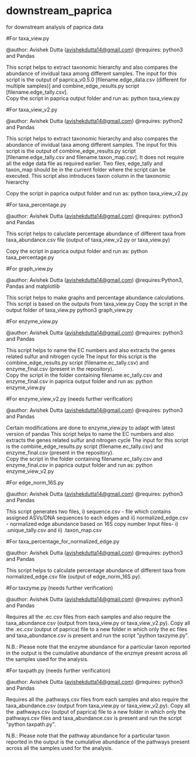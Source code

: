 # downstream_paprica
for downstream analysis of paprica data

#For taxa_view.py

@author: Avishek Dutta (avishekdutta14@gmail.com)
@requires: python3 and Pandas

This script helps to extract taxonomic hierarchy and also compares the abundance of invidual taxa among different samples.
The input for this script is the output of paprica_v0.5.0 [filename.edge_data.csv (different for multiple samples)] and combine_edge_results.py script [filename.edge_tally.csv].  
Copy the script in paprica output folder and run as:
python taxa_view.py

#For taxa_view_v2.py

@author: Avishek Dutta (avishekdutta14@gmail.com)
@requires: python2 and Pandas

This script helps to extract taxonomic hierarchy and also compares the abundance of invidual taxa among different samples.
The input for this script is the output of combine_edge_results.py script [filename.edge_tally.csv and filename.taxon_map.csv]. It does not require all the edge data file as required earlier. Two files, edge_tally and taxon_map should be in the current folder where the script can be executed. This script also introduces taxon column in the taxonomic hierarchy

Copy the script in paprica output folder and run as:
python taxa_view_v2.py

#For taxa_percentage.py

@author: Avishek Dutta (avishekdutta14@gmail.com)
@requires: python3 and Pandas

This script helps to caluclate percentage abundance of different taxa from taxa_abundance.csv file (output of taxa_view_v2.py or taxa_view.py)

Copy the script in paprica output folder and run as:
python taxa_percentage.py

#For graph_view.py

@author: Avishek Dutta (avishekdutta14@gmail.com)
@requires:Python3, Pandas and matplotlib

This script helps to make graphs and percentage abundance calculations. 
This script is based on the outputs from taxa_view.py
Copy the script in the output folder of taxa_view.py
python3 graph_view.py

#For enzyme_view.py

@author: Avishek Dutta (avishekdutta14@gmail.com)
@requires: python3 and Pandas

This script helps to name the EC numbers and also extracts the genes related sulfur and nitrogen cycle
The input for this script is the combine_edge_results.py script (filename.ec_tally.csv) and enzyme_final.csv (present in the repository).  
Copy the script in the folder containing filename.ec_tally.csv and enzyme_final.csv in paprica output folder and run as:
python enzyme_view.py

#For enzyme_view_v2.py (needs further verification)

@author: Avishek Dutta (avishekdutta14@gmail.com)
@requires: python3 and Pandas

Certain modifications are done to enzyme_view.py to adapt with latest version of pandas
This script helps to name the EC numbers and also extracts the genes related sulfur and nitrogen cycle
The input for this script is the combine_edge_results.py script (filename.ec_tally.csv) and enzyme_final.csv (present in the repository).  
Copy the script in the folder containing filename.ec_tally.csv and enzyme_final.csv in paprica output folder and run as:
python enzyme_view_v2.py


#For edge_norm_16S.py 

@author: Avishek Dutta (avishekdutta14@gmail.com)
@requires: python3 and Pandas

This script generates two files, i) sequence.csv - file which contains assigned ASVs/DNA sequences to each edges and ii) normalized_edge.csv - normalized edge abundance based on 16S copy number
Input files- i)  .unique_tally.csv and ii) .taxon_map.csv

#For taxa_percentage_for_normalized_edge.py

@author: Avishek Dutta (avishekdutta14@gmail.com) 
@requires: python3 and Pandas

This script helps to calculate percentage abundance of different taxa from normalized_edge.csv file (output of edge_norm_16S.py).

#For taxzyme.py (needs further verification)

@author: Avishek Dutta (avishekdutta14@gmail.com) 
@requires: python3 and Pandas

Requires all the .ec.csv files from each samples and also require the taxa_abundance.csv (output from taxa_view.py or taxa_view_v2.py). Copy all the .ec.csv (output of paprica) file to a new folder in which only the ec files and taxa_abundance.csv is present and run the script "python taxzyme.py".

N.B.: Please note that the enzyme abundance for a particular taxon reported in the output is the cumulative abundance of the enzmye present across all the samples used for the analysis. 


#For taxpath.py (needs further verification)

@author: Avishek Dutta (avishekdutta14@gmail.com) 
@requires: python3 and Pandas

Requires all the .pathways.csv files from each samples and also require the taxa_abundance.csv (output from taxa_view.py or taxa_view_v2.py). Copy all the .pathways.csv (output of paprica) file to a new folder in which only the pathways.csv files and taxa_abundance.csv is present and run the script "python taxpath.py".

N.B.: Please note that the pathway abundance for a particular taxon reported in the output is the cumulative abundance of the pathways present across all the samples used for the analysis. 


